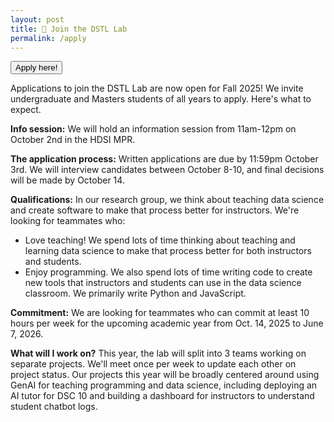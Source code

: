 ```yaml
---
layout: post
title: 📝 Join the DSTL Lab
permalink: /apply
---
```


<a href="https://forms.gle/ELkmfWePmnyveKUdA" target="_blank"><button class="apply-button">Apply here!</button></a>

Applications to join the DSTL Lab are now open for Fall 2025! We invite
undergraduate and Masters students of all years to apply. Here's what to expect.

**Info session:** We will hold an information session from 11am-12pm on October 2nd
in the HDSI MPR.

**The application process:** Written applications are due by 11:59pm October 3rd.
We will interview candidates between October 8-10, and final decisions will be
made by October 14.

**Qualifications:** In our research group, we think about teaching data science
and create software to make that process better for instructors. We're looking
for teammates who:

- Love teaching! We spend lots of time thinking about teaching and learning data
  science to make that process better for both instructors and students.
- Enjoy programming. We also spend lots of time writing code to create
  new tools that instructors and students can use in the data science classroom.
  We primarily write Python and JavaScript.

**Commitment:** We are looking for teammates who can commit at least 10 hours
per week for the upcoming academic year from Oct. 14, 2025 to June 7, 2026.

**What will I work on?** This year, the lab will split into 3 teams working on
separate projects. We'll meet once per week to update each other on project
status. Our projects this year will be broadly centered around using GenAI for
teaching programming and data science, including deploying an AI tutor for DSC
10 and building a dashboard for instructors to understand student chatbot logs.
